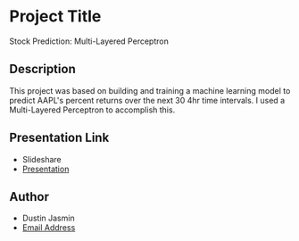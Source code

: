 # Project Title

Stock Prediction: Multi-Layered Perceptron

## Description

This project was based on building and training a machine learning model to predict AAPL's
percent returns over the next 30 4hr time intervals. I used a Multi-Layered Perceptron to
accomplish this.


## Presentation Link

* Slideshare
* [Presentation](https://www.slideshare.net/DustinJasmin/stockpredictionml-presentation)

## Author

* Dustin Jasmin 
* [Email Address](jasmindustin@gmail.com)
